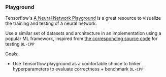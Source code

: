 ### Playground

Tensorflow's [A Neural Network Playground](https://playground.tensorflow.org) is a great resource to visualize the training and testing of a neural network.

Use a similar set of datasets and architecture in an implementation using a popular ML framework, inspired from [the corresponding source code](https://github.com/tensorflow/playground/blob/master/src/playground.ts) for testing `DL-CPP`

Goals:
- Use Tensorflow playground as a comfortable choice to tinker hyperparameters to evaluate correctness + benchmark `DL-CPP`
